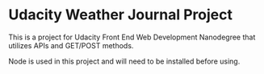 # Udacity Weather Journal Project
 This is a project for Udacity Front End Web Development Nanodegree that utilizes APIs and GET/POST methods.
 
 Node is used in this project and will need to be installed before using.
